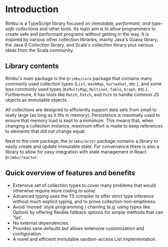 # Introduction

Rimbu is a TypeScript library focused on _immutable, performant, and type-safe collections_ and other tools. Its main aim is to allow programmers to create safe and performant programs without getting in the way. It is inspired by various other collection libraries, mainly Java's Guava library, the Java 8 Collection library, and Scala's collection library plus various ideas from the Scala community.

## Library contents

Rimbu's main package is the `@rimbu/core` package that contains many commonly used collection types (`List`, `HashMap`, `SortedSet`, etc.), and some less commonly used types (`BiMultiMap`, `MultiSet`, `Table`, `Graph`, etc.). Furthermore, it has tools like `Match`, `Patch`, and `Path` to handle common JS objects as immutable objects.

All collections are designed to efficiently support data sets from small to really large (as long as it fits in memory). Persistence is maximally used to ensure that memory load is kept to a mimimum. This means that, when changing a collection instance, maximum effort is made to keep references to elements that did not change equal.

Next to the core package, the `@rimbu/actor` package contains a library to easily create and update immutable state. For convenience there is also a library to allow for easy integration with state management in React `@rimbu/reactor`.

## Quick overview of features and benefits

- Extensive set of collection types to cover many problems that would otherwise require more coding to solve.
- Advanced typing uses the TS compiler to offer strict type inference without much explicit typing, and to prove collection non-emptiness.
- Avoid 'monad' style programming / chaining (e.g. using types like Option) by offering flexible fallback options for simple methods that can 'fail'.
- No external dependencies.
- Provides sane defaults but allows extensive customization and configuration.
- A novel and efficient immutable random-access List implementation.

<!-- prettier-ignore-start -->
<!-- [Test](https://codesandbox.io/embed/typescript-lib-test-cf92r?previewwindow=console&view=split&editorsize=60&moduleview=1&module=/src/demo1.ts ':include :type=iframe width=100% height=400px') -->
<!-- [filename](core/bimap.md ':include') -->
<!-- prettier-ignore-end -->
